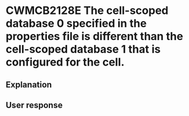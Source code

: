 # CWMCB2128E The cell-scoped database 0 specified in the properties file is different than the cell-scoped database 1 that is configured for the cell.

## Explanation

## User response